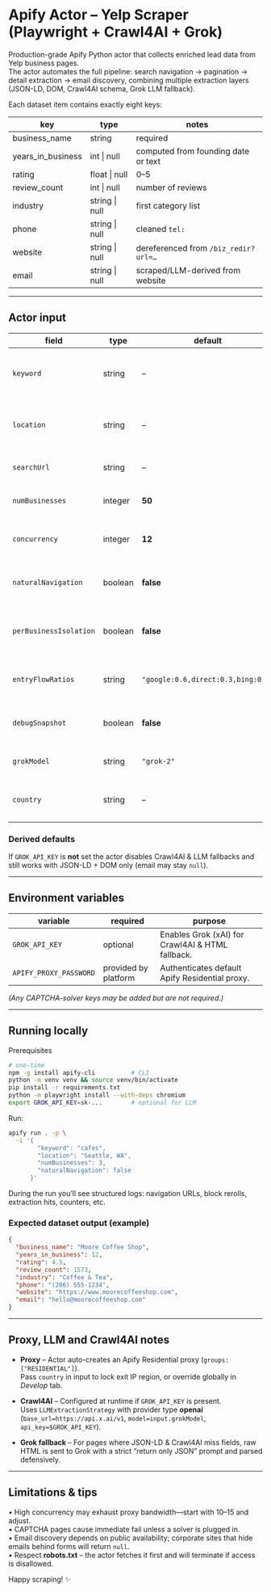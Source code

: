 # Apify Actor – Yelp Scraper (Playwright + Crawl4AI + Grok)

Production-grade Apify Python actor that collects enriched lead data from Yelp business pages.  
The actor automates the full pipeline: search navigation → pagination → detail extraction → email discovery, combining multiple extraction layers (JSON-LD, DOM, Crawl4AI schema, Grok LLM fallback).

Each dataset item contains exactly eight keys:

| key | type | notes |
| --- | --- | --- |
| business_name | string | required |
| years_in_business | int \| null | computed from founding date or text |
| rating | float \| null | 0–5 |
| review_count | int \| null | number of reviews |
| industry | string \| null | first category list |
| phone | string \| null | cleaned `tel:` |
| website | string \| null | dereferenced from `/biz_redir?url=…` |
| email | string \| null | scraped/LLM-derived from website |

---

## Actor input

| field | type | default | description |
| ----- | ---- | ------- | ----------- |
| `keyword` | string | – | Search keyword (e.g. “cafes”). Required if `searchUrl` omitted. |
| `location` | string | – | Location (e.g. “Seattle, WA”). Required if `searchUrl` omitted. |
| `searchUrl` | string | – | Direct Yelp search URL. Overrides `keyword`+`location`. |
| `numBusinesses` | integer | **50** | Max 500. Stops when reached or pages exhausted. |
| `concurrency` | integer | **12** | Max parallel detail fetches (HTTP & LLM guarded internally). |
| `naturalNavigation` | boolean | **false** | Start from Google/Bing instead of hitting Yelp directly. |
| `perBusinessIsolation` | boolean | **false** | Use fresh Playwright context per business (slower, stealthier). |
| `entryFlowRatios` | string | `"google:0.6,direct:0.3,bing:0.1"` | Weights for entry modes, normalized automatically. |
| `debugSnapshot` | boolean | **false** | Save HTML snapshots to KV store for troubleshooting. |
| `grokModel` | string | `"grok-2"` | Model name passed to xAI endpoint. |
| `country` | string | – | ISO2 code to pin Apify Residential proxy exit country. |

### Derived defaults
If `GROK_API_KEY` is **not** set the actor disables Crawl4AI & LLM fallbacks and still works with JSON-LD + DOM only (email may stay `null`).

---

## Environment variables

| variable | required | purpose |
| -------- | -------- | ------- |
| `GROK_API_KEY` | optional | Enables Grok (xAI) for Crawl4AI & HTML fallback. |
| `APIFY_PROXY_PASSWORD` | provided by platform | Authenticates default Apify Residential proxy. |

*(Any CAPTCHA-solver keys may be added but are not required.)*

---

## Running locally

Prerequisites  
```bash
# one-time
npm -g install apify-cli          # CLI
python -m venv venv && source venv/bin/activate
pip install -r requirements.txt
python -m playwright install --with-deps chromium
export GROK_API_KEY=sk-...        # optional for LLM
```

Run:

```bash
apify run . -p \
  -i '{
        "keyword": "cafes",
        "location": "Seattle, WA",
        "numBusinesses": 3,
        "naturalNavigation": false
      }'
```

During the run you’ll see structured logs: navigation URLs, block rerolls, extraction hits, counters, etc.

### Expected dataset output (example)

```json
{
  "business_name": "Moore Coffee Shop",
  "years_in_business": 12,
  "rating": 4.5,
  "review_count": 1573,
  "industry": "Coffee & Tea",
  "phone": "(206) 555-1234",
  "website": "https://www.moorecoffeeshop.com",
  "email": "hello@moorecoffeeshop.com"
}
```

---

## Proxy, LLM and Crawl4AI notes

* **Proxy** – Actor auto-creates an Apify Residential proxy (`groups:["RESIDENTIAL"]`).  
  Pass `country` in input to lock exit IP region, or override globally in *Develop* tab.

* **Crawl4AI** – Configured at runtime if `GROK_API_KEY` is present.  
  Uses `LLMExtractionStrategy` with provider type **openai**  
  (`base_url=https://api.x.ai/v1`, `model=input.grokModel`, `api_key=$GROK_API_KEY`).

* **Grok fallback** – For pages where JSON-LD & Crawl4AI miss fields, raw HTML is sent to Grok with a strict “return only JSON” prompt and parsed defensively.

---

## Limitations & tips

• High concurrency may exhaust proxy bandwidth—start with 10–15 and adjust.  
• CAPTCHA pages cause immediate fail unless a solver is plugged in.  
• Email discovery depends on public availability; corporate sites that hide emails behind forms will return `null`.  
• Respect **robots.txt** – the actor fetches it first and will terminate if access is disallowed.

Happy scraping! ✨
